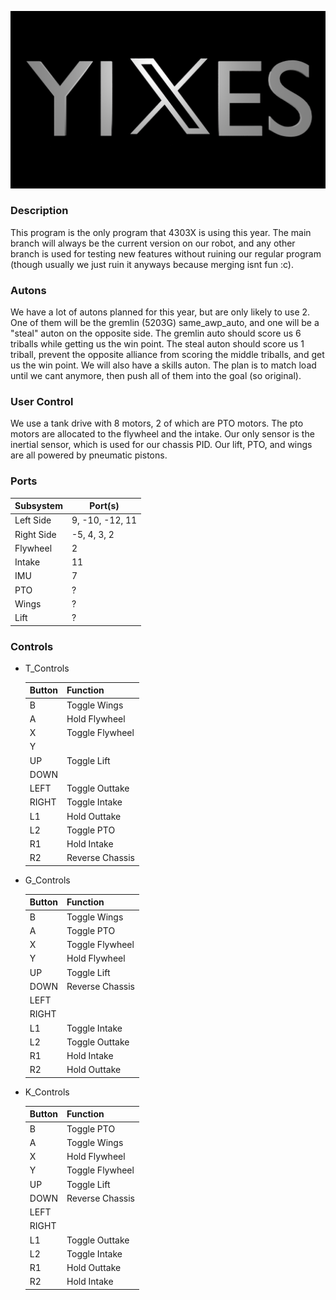 ![4303X logo](yixes.png "yixes!!!!")

### Description

This program is the only program that 4303X is using this year. The main branch will always be the current version on our robot, and any other branch is used for testing new features without ruining our regular program (though usually we just ruin it anyways because merging isnt fun :c).

### Autons

We have a lot of autons planned for this year, but are only likely to use 2. One of them will be the gremlin (5203G) same_awp_auto, and one will be a "steal" auton on the opposite side. The gremlin auto should score us 6 triballs while getting us the win point. The steal auton should score us 1 triball, prevent the opposite alliance from scoring the middle triballs, and get us the win point. We will also have a skills auton. The plan is to match load until we cant anymore, then push all of them into the goal (so original).

### User Control

We use a tank drive with 8 motors, 2 of which are PTO motors. The pto motors are allocated to the flywheel and the intake. Our only sensor is the inertial sensor, which is used for our chassis PID. Our lift, PTO, and wings are all powered by pneumatic pistons.

### Ports

| Subsystem  | Port(s)         |
| ---------- | --------------- |
| Left Side  | 9, -10, -12, 11 |
| Right Side | -5, 4, 3, 2     |
| Flywheel   | 2               |
| Intake     | 11              |
| IMU        | 7               |
| PTO        | ?               |
| Wings      | ?               |
| Lift       | ?               |

### Controls

- T_Controls

   | Button | Function        |
   | ------ | --------------- |
   | B      | Toggle Wings    |
   | A      | Hold Flywheel   |
   | X      | Toggle Flywheel |
   | Y      |                 |
   | UP     | Toggle Lift     |
   | DOWN   |                 |
   | LEFT   | Toggle Outtake  |
   | RIGHT  | Toggle Intake   |
   | L1     | Hold Outtake    |
   | L2     | Toggle PTO      |
   | R1     | Hold Intake     |
   | R2     | Reverse Chassis |

- G_Controls

   | Button | Function        |
   | ------ | --------------- |
   | B      | Toggle Wings    |
   | A      | Toggle PTO      |
   | X      | Toggle Flywheel |
   | Y      | Hold Flywheel   |
   | UP     | Toggle Lift     |
   | DOWN   | Reverse Chassis |
   | LEFT   |                 |
   | RIGHT  |                 |
   | L1     | Toggle Intake   |
   | L2     | Toggle Outtake  |
   | R1     | Hold Intake     |
   | R2     | Hold Outtake    |

- K_Controls

   | Button | Function        |
   | ------ | --------------- |
   | B      | Toggle PTO      |
   | A      | Toggle Wings    |
   | X      | Hold Flywheel   |
   | Y      | Toggle Flywheel |
   | UP     | Toggle Lift     |
   | DOWN   | Reverse Chassis |
   | LEFT   |                 |
   | RIGHT  |                 |
   | L1     | Toggle Outtake  |
   | L2     | Toggle Intake   |
   | R1     | Hold Outtake    |
   | R2     | Hold Intake     |
